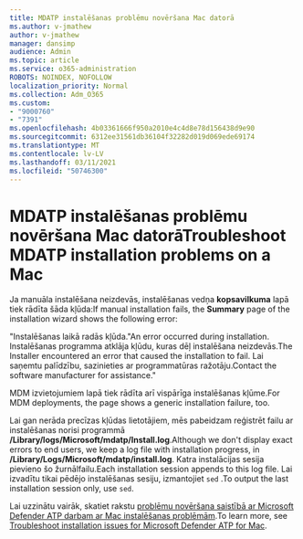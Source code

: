 ```yaml
---
title: MDATP instalēšanas problēmu novēršana Mac datorā
ms.author: v-jmathew
author: v-jmathew
manager: dansimp
audience: Admin
ms.topic: article
ms.service: o365-administration
ROBOTS: NOINDEX, NOFOLLOW
localization_priority: Normal
ms.collection: Adm_O365
ms.custom:
- "9000760"
- "7391"
ms.openlocfilehash: 4b03361666f950a2010e4c4d8e78d156438d9e90
ms.sourcegitcommit: 6312ee31561db36104f32282d019d069ede69174
ms.translationtype: MT
ms.contentlocale: lv-LV
ms.lasthandoff: 03/11/2021
ms.locfileid: "50746300"
---
```

# <a name="troubleshoot-mdatp-installation-problems-on-a-mac"></a><span data-ttu-id="84219-102">MDATP instalēšanas problēmu novēršana Mac datorā</span><span class="sxs-lookup"><span data-stu-id="84219-102">Troubleshoot MDATP installation problems on a Mac</span></span>

<span data-ttu-id="84219-103">Ja manuāla instalēšana neizdevās, instalēšanas vedņa **kopsavilkuma** lapā tiek rādīta šāda kļūda:</span><span class="sxs-lookup"><span data-stu-id="84219-103">If manual installation fails, the **Summary** page of the installation wizard shows the following error:</span></span>

<span data-ttu-id="84219-104">"Instalēšanas laikā radās kļūda.</span><span class="sxs-lookup"><span data-stu-id="84219-104">"An error occurred during installation.</span></span> <span data-ttu-id="84219-105">Instalēšanas programma atklāja kļūdu, kuras dēļ instalēšana neizdevās.</span><span class="sxs-lookup"><span data-stu-id="84219-105">The Installer encountered an error that caused the installation to fail.</span></span> <span data-ttu-id="84219-106">Lai saņemtu palīdzību, sazinieties ar programmatūras ražotāju.</span><span class="sxs-lookup"><span data-stu-id="84219-106">Contact the software manufacturer for assistance."</span></span>

<span data-ttu-id="84219-107">MDM izvietojumiem lapā tiek rādīta arī vispārīga instalēšanas kļūme.</span><span class="sxs-lookup"><span data-stu-id="84219-107">For MDM deployments, the page shows a generic installation failure, too.</span></span>

<span data-ttu-id="84219-108">Lai gan nerāda precīzas kļūdas lietotājiem, mēs pabeidzam reģistrēt failu ar instalēšanas norisi programmā **/Library/logs/Microsoft/mdatp/Install.log**.</span><span class="sxs-lookup"><span data-stu-id="84219-108">Although we don't display exact errors to end users, we keep a log file with installation progress, in **/Library/Logs/Microsoft/mdatp/install.log**.</span></span> <span data-ttu-id="84219-109">Katra instalācijas sesija pievieno šo žurnālfailu.</span><span class="sxs-lookup"><span data-stu-id="84219-109">Each installation session appends to this log file.</span></span> <span data-ttu-id="84219-110">Lai izvadītu tikai pēdējo instalēšanas sesiju, izmantojiet `sed` .</span><span class="sxs-lookup"><span data-stu-id="84219-110">To output the last installation session only, use `sed`.</span></span>

<span data-ttu-id="84219-111">Lai uzzinātu vairāk, skatiet rakstu [problēmu novēršana saistībā ar Microsoft Defender ATP darbam ar Mac instalēšanas problēmām](https://go.microsoft.com/fwlink/?linkid=2144615).</span><span class="sxs-lookup"><span data-stu-id="84219-111">To learn more, see [Troubleshoot installation issues for Microsoft Defender ATP for Mac](https://go.microsoft.com/fwlink/?linkid=2144615).</span></span>
